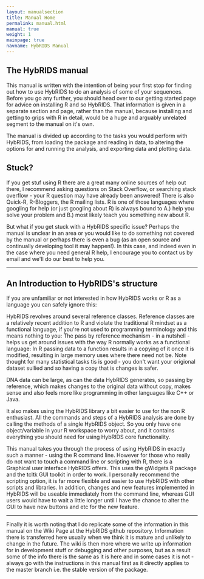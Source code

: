 ```yaml
---
layout: manualsection
title: Manual Home
permalink: manual.html
manual: true
weight: 1
mainpage: true
navname: HybRIDS Manual
---
```


The HybRIDS manual
------------------

This manual is written with the intention of being your first stop for finding out how to use HybRIDS to do an
analysis of some of your sequences. Before you go any further, you should head over to our getting started page for advice 
on installing R and so HybRIDS. That information is given in a separate section and page, rather than the manual, because installing and 
getting to grips with R in detail, would be a huge and arguably unrelated segment to the manual on it's own.

The manual is divided up according to the tasks you would perform with HybRIDS, from loading the package and reading in data, to altering the options for and running the analysis, and exporting data and plotting data.

Stuck?
------

If you get stuf using R there are a great many online sources of help out there, I recommend asking questions on Stack Overflow, or searching stack overflow - your R question may have already been answered!
There is also Quick-R, R-Bloggers, the R mailing lists. R is one of those languages where googling for help (or just googling about R) is always bound to A.) help you solve your problem and B.) most likely teach you something new about R.

But what if you get stuck with a HybRIDS specific issue? Perhaps the manual is unclear in an area or you would like to do
something not covered by the manual or perhaps there is even a bug (as an open source and continually developing tool it may happen!).
In this case, and indeed even in the case where you need general R help, I encourage you to contact us by email and we'll do our best to help you.

---

An Introduction to HybRIDS's structure
--------------------------------------

If you are unfamiliar or not interested in how HybRIDS works or R as a language you can safely ignore this:

HybRIDS revolves around several reference classes. Reference classes are a relatively recent addition to R and violate the traditional 
R mindset as a functional language, if you're not used to programming terminology and this means nothing to you: 
The pass by reference mechanism - in a nutshell - helps us get around issues with the way R normally works as a 
functional language: In R passing data to a function results in a copying of it once it is modified, resulting in 
large memory uses where there need not be. Note thought for many statistical tasks tis is good - you don't want your origional dataset sullied and so having a copy that is changes is safer.

DNA data can be large, as can the data HybRIDS generates, so passing by reference, which makes changes to the original data without copy, makes sense and also feels more like programming in other languages like C++ or Java.

It also makes using the HybRIDS library a bit easier to use for the non R enthusiast. All the commands and steps of a HybRIDS analysis are done by calling the methods of a single HybRIDS object. So you only have one object/variable in your R workspace to worry about, and it contains everything you should need for using HybRIDS core functionality.

This manual takes you through the process of using HybRIDS in exactly such a manner - using the R command line. However for those who really do not want to touch a command line or scripting with R,
there is a Graphical user interface HybRIDS offers. This uses the gWidgets R package and the tcltk GUI toolkit in order to work. I personally recommend the scripting option, it is far more flexible and easier to use HybRIDS with other scripts and libraries. In addition, changes and new features implemented in HybRIDS will be useable immediately from the command line, whereas GUI users would have to wait a little longer until I have the chance to alter the GUI to have new buttons and etc for the new feature.

---

Finally it is worth noting that I do replicate some of the information in this manual on the Wiki Page at the HybRIDS github repository.
Information there is transferred here usually when we think it is mature and unlikely to change in the future. The wiki is then more where 
we write up information for in development stuff or debugging and other purposes, but as a result some of the info there is the same as it is 
here and in some cases it is not - always go with the instructions in this manual first as it directly applies to the master branch i.e. the stable version of the package.
